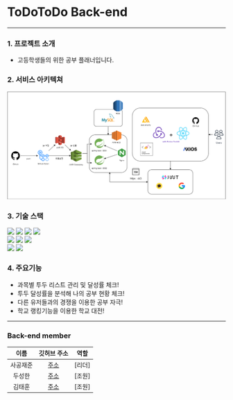 # ToDoToDo Back-end

---

### 1. 프로젝트 소개
- 고등학생들의  위한 공부 플래너입니다.
###  2. 서비스 아키텍쳐

   ![서비스 아키텍쳐](https://github.com/MungT/ToDoList_backend/blob/main/%EC%84%9C%EB%B9%84%EC%8A%A4%20%EC%95%84%ED%82%A4%ED%85%8D%EC%B3%90.png)


### 3. 기술 스택

   <div>
   <img src="https://img.shields.io/badge/java-007396?style=for-the-badge&logo=java&logoColor=white">
   <img src="https://img.shields.io/badge/mysql-4479A1?style=for-the-badge&logo=mysql&logoColor=white">   
   <img src="https://img.shields.io/badge/springboot-6DB33F?style=for-the-badge&logo=springboot&logoColor=white">
   <img src="https://img.shields.io/badge/linux-FCC624?style=for-the-badge&logo=linux&logoColor=black">
   <br>

   <img src="https://img.shields.io/badge/amazonaws-232F3E?style=for-the-badge&logo=amazonaws&logoColor=white">
   <img src="https://img.shields.io/badge/github-181717?style=for-the-badge&logo=github&logoColor=white">
   <img src="https://img.shields.io/badge/git-F05032?style=for-the-badge&logo=git&logoColor=white">
   <br>

   <img src="https://img.shields.io/badge/gradle-02303A?style=for-the-badge&logo=gradle&logoColor=white">
   <img src="https://img.shields.io/badge/amazonS3-4053D6?style=for-the-badge&logo=Amazon S3&logoColor=white">
   <br>
    </div>

### 4. 주요기능
- 과목별 투두 리스트 관리 및 달성률 체크!
- 투두 달성률을 분석해 나의 공부 현황 체크!
- 다른 유저들과의 경쟁을 이용한 공부 자극!
- 학교 랭킹기능을 이용한 학교 대전!
***
### Back-end member

|  이름  | 깃허브 주소 |  역할  |
|:----:|:------:|:----:|
| 사공재준 |   [주소](https://github.com/Jaejun-Sagong)   | [리더] |
| 두성한  |   [주소](https://github.com/DayOne365)   | [조원] |
| 김태훈  |   [주소](https://github.com/MungT)   | [조원] |

